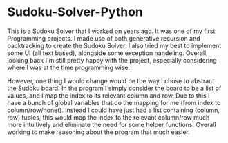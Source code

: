 # Sudoku-Solver-Python
This is a Sudoku Solver that I worked on years ago. It was one of my first Programming projects. I made use of both generative recursion and backtracking to create the Sudoku Solver. I also tried my best to implement some UI (all text based), alongside some exception handeling. Overall, looking back I'm still pretty happy with the project, especially considering where I was at the time programming wise.  

However, one thing I would change would be the way I chose to abstract the Sudoku board. In the program I simply consider the board to be a list of values, and I map the index to its relevant column and row. Due to this I have a bunch of global variables that do the mapping for me (from index to column/row/nonet). Instead I could have just had a list containing (column, row) tuples, this would map the index to the relevant column/row much more intuitively and eliminate the need for some helper functions. Overall working to make reasoning about the program that much easier.
